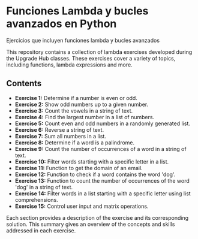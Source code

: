 # Funciones Lambda y bucles avanzados en Python
 Ejercicios que incluyen funciones lambda y bucles avanzados


This repository contains a collection of lambda exercises developed during the Upgrade Hub classes. These exercises cover a variety of topics, including functions, lambda expressions and more.

## Contents

- **Exercise 1:** Determine if a number is even or odd.
- **Exercise 2:** Show odd numbers up to a given number.
- **Exercise 3:** Count the vowels in a string of text.
- **Exercise 4:** Find the largest number in a list of numbers.
- **Exercise 5:** Count even and odd numbers in a randomly generated list.
- **Exercise 6:** Reverse a string of text.
- **Exercise 7:** Sum all numbers in a list.
- **Exercise 8:** Determine if a word is a palindrome.
- **Exercise 9:** Count the number of occurrences of a word in a string of text.
- **Exercise 10:** Filter words starting with a specific letter in a list.
- **Exercise 11:** Function to get the domain of an email.
- **Exercise 12:** Function to check if a word contains the word 'dog'.
- **Exercise 13:** Function to count the number of occurrences of the word 'dog' in a string of text.
- **Exercise 14:** Filter words in a list starting with a specific letter using list comprehensions.
- **Exercise 15:** Control user input and matrix operations.

Each section provides a description of the exercise and its corresponding solution. This summary gives an overview of the concepts and skills addressed in each exercise.